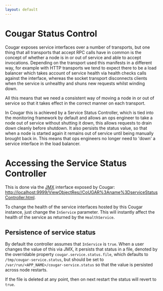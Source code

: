 ```yaml
---
layout: default
---
```

Cougar Status Control
=====================

Cougar exposes service interfaces over a number of transports, but one thing that all transports that accept RPC calls
have in common is the concept of whether a node is in or out of service and able to accept invocations. Depending on the
transport used this manifests in a different way, for example with HTTP transports we tend to expect there to be a load
balancer which takes account of service health via health checks calls against the interface, whereas the socket transport
disconnects clients when the service is unhealthy and shuns new requests whilst winding down.

All this means that we need a consistent way of moving a node in or out of service so that it takes effect in the correct
manner on each transport.

In Cougar this is achieved by a Service Status Controller, which is tied into the monitoring framework by default and
allows an ops engineer to take a node out of service without shutting it down, this allows requests to drain down cleanly
before shutdown. It also persists the status value, so that when a node is started again it remains out of service until
being manually brought back in. This means that ops engineers no longer need to 'down' a service interface in the load
balancer.

# Accessing the Service Status Controller

This is done via the [JMX](Cougar_Monitoring.html#JMXHTMLBeanBrowser) interface exposed by Cougar:
[http://localhost:9999/ViewObjectRes//CoUGAR%3Aname%3DserviceStatusController.html](http://localhost:9999/ViewObjectRes//CoUGAR%3Aname%3DserviceStatusController.html).

To change the health of the service interfaces hosted by this Cougar instance, just change the ```InService``` parameter.
This will instantly affect the health of the service as returned by the ```HealthService```.

## Persistence of service status

By default the controller assumes that ```InService``` is ```true```. When a user changes the value of this via JMX, it
persists that status in a file, denoted by the overridable property ```cougar.service.status.file```, which defaults to
```/tmp/cougar-service.status```, but should be set to ```/var/run/<APP_NAME>/cougar-service.status``` so that the value
is persisted across node restarts.

If the file is deleted at any point, then on next restart the status will revert to ```true```.